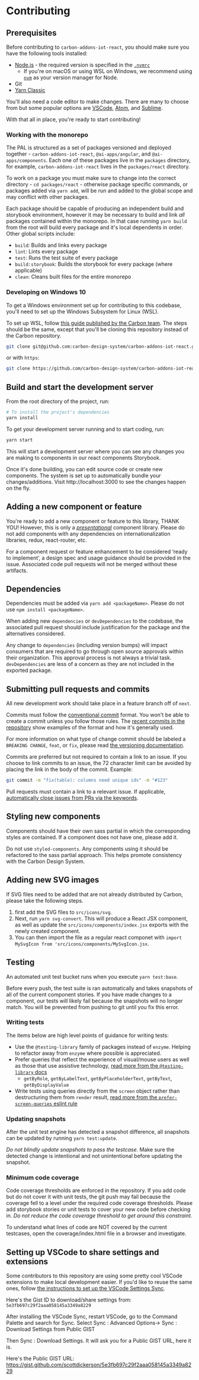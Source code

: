 # Contributing

## Prerequisites

Before contributing to `carbon-addons-iot-react`, you should make sure you have
the following tools installed:

- [Node.js](https://nodejs.org/en/download/) - the required version is specified
  in the [`.nvmrc`](/.nvmrc)
  - If you're on macOS or using WSL on Windows, we recommend using
    [`nvm`](https://github.com/nvm-sh/nvm) as your version manager for Node.
- Git
- [Yarn Classic](https://classic.yarnpkg.com/en/docs/install)

You'll also need a code editor to make changes. There are many to choose from
but some popular options are [VSCode](https://code.visualstudio.com/),
[Atom](https://atom.io), and [Sublime](https://www.sublimetext.com/).

With that all in place, you're ready to start contributing!

### Working with the monorepo

The PAL is structured as a set of packages versioned and deployed together - `carbon-addons-iot-react`, `@ai-apps/angular`, and `@ai-apps/components`. Each one of these packages live in the `packages` directory, for example, `carbon-addons-iot-react` lives in the `packages/react` directory.

To work on a package you must make sure to change into the correct directory - `cd packages/react` - otherwise package specific commands, or packages added via `yarn add`, will be run and added to the global scope and may conflict with other packages.

Each package should be capable of producing an independent build and storybook environment, however it may be necessary to build and link _all_ packages contained within the monorepo. In that case running `yarn build` from the root will build every package and it's local dependents in order. Other global scripts include:

- `build`: Builds and links every package
- `lint`: Lints every package
- `test`: Runs the test suite of every package
- `build:storybook`: Builds the storybook for every package (where applicable)
- `clean`: Cleans built files for the entire monorepo

### Developing on Windows 10

To get a Windows environment set up for contributing to this codebase, you'll
need to set up the Windows Subsystem for Linux (WSL).

To set up WSL, follow
[this guide published by the Carbon team](https://github.com/carbon-design-system/carbon/blob/master/docs/guides/setup/windows.md).
The steps should be the same, except that you'll be cloning this repository
instead of the Carbon repository.

```sh
git clone git@github.com:carbon-design-system/carbon-addons-iot-react.git
```

or with `https`:

```sh
git clone https://github.com/carbon-design-system/carbon-addons-iot-react.git
```

## Build and start the development server

From the root directory of the project, run:

```sh
# To install the project's dependencies
yarn install
```

To get your development server running and to start coding, run:

```sh
yarn start
```

This will start a development server where you can see any changes you are
making to components in our react components Storybook.

Once it's done building, you can edit source code or create new components. The
system is set up to automatically bundle your changes/additions. Visit
http://localhost:3000 to see the changes happen on the fly.

## Adding a new component or feature

You're ready to add a new component or feature to this library, THANK YOU!
However, this is only a
[_presentational_](https://medium.com/@dan_abramov/smart-and-dumb-components-7ca2f9a7c7d0)
component library. Please do not add components with any dependencies on
internationalization libraries, redux, react-router, etc.

For a component request or feature enhancement to be considered ‘ready to
implement’, a design spec and usage guidance should be provided in the issue.
Associated code pull requests will not be merged without these artifacts.

## Dependencies

Dependencies must be added via `yarn add <packageName>`. Please do not use
`npm install <packageName>`.

When adding new `dependencies` or `devDependencies` to the codebase, the
associated pull request should include justification for the package and the
alternatives considered.

Any change to `dependencies` (including version bumps) will impact consumers
that are required to go through open source approvals within their organization.
This approval process is not always a trivial task. `devDependencies` are less
of a concern as they are not included in the exported package.

## Submitting pull requests and commits

All new development work should take place in a feature branch off of `next`.

Commits must follow the
[conventional commit](https://www.conventionalcommits.org/en/v1.0.0-beta.2/#summary)
format. You won't be able to create a commit unless you follow those rules. The
[recent commits in the repository](https://github.com/carbon-design-system/carbon-addons-iot-react/commits/master)
show examples of the format and how it's generally used.

For more information on what type of change commit should be labeled a
`BREAKING CHANGE`, `feat`, or `fix`, please read
[the versioning documentation](https://github.com/carbon-design-system/carbon-addons-iot-react/blob/master/docs/guides/versioning.md).

Commits are preferred but not required to contain a link to an issue. If you
choose to link commits to an issue, the 72 character limit can be avoided by
placing the link in the body of the commit. Example:

```sh
git commit -m "fix(table): columns need unique ids" -m "#123"
```

Pull requests must contain a link to a relevant issue. If applicable,
[automatically close issues from PRs via the keywords](https://help.github.com/en/articles/closing-issues-using-keywords).

## Styling new components

Components should have their own sass partial in which the corresponding styles
are contained. If a component does not have one, please add it.

Do not use `styled-components`. Any components using it should be refactored to
the sass partial approach. This helps promote consistency with the Carbon Design
System.

## Adding new SVG images

If SVG files need to be added that are not already distributed by Carbon, please
take the following steps.

1. first add the SVG files to `src/icons/svg`.
2. Next, run `yarn svg-convert`. This will produce a React JSX component, as
   well as update the `src/icons/components/index.jsx` exports with the newly
   created component.
3. You can then import the file as a regular react componet with
   `import MySvgIcon from 'src/icons/components/MySvgIcon.jsx`.

## Testing

An automated unit test bucket runs when you execute `yarn test:base`.

Before every push, the test suite is ran automatically and takes snapshots of
all of the current component stories. If you have made changes to a component,
our tests will likely fail because the snapshots will no longer match. You will
be prevented from pushing to git until you fix this error.

### Writing tests

The items below are high level points of guidance for writing tests:

- Use the `@testing-library` family of packages instead of `enzyme`. Helping to
  refactor away from `enzyme` where possible is appreciated.
- Prefer queries that reflect the experience of visual/mouse users as well as
  those that use assistive technology,
  [read more from the `@testing-library` docs](https://testing-library.com/docs/guide-which-query)
  - `getByRole`, `getByLabelText`, `getByPlaceholderText`, `getByText`,
    `getByDisplayValue`
- Write tests using queries directly from the `screen` object rather than
  destructuring them from `render` result,
  [read more from the `prefer-screen-queries` eslint rule](https://github.com/testing-library/eslint-plugin-testing-library/blob/master/docs/rules/prefer-screen-queries.md)

### Updating snapshots

After the unit test engine has detected a snapshot difference, all snapshots can
be updated by running `yarn test:update`.

_Do not blindly update snapshots to pass the testcase._ Make sure the detected
change is intentional and not unintentional before updating the snapshot.

### Minimum code coverage

Code coverage thresholds are enforced in the repository. If you add code but do
not cover it with unit tests, the git push may fail because the coverage fell to
a level under the required code coverage thresholds. Please add storybook
stories or unit tests to cover your new code before checking in. _Do not reduce
the code coverage threshold to get around this constraint._

To understand what lines of code are NOT covered by the current testcases, open
the coverage/index.html file in a browser and investigate.

## Setting up VSCode to share settings and extensions

Some contributors to this repository are using some pretty cool VSCode
extensions to make local development easier. If you'd like to reuse the same
ones, follow
[the instructions to set up the VSCode Settings Sync](http://shanalikhan.github.io/2015/12/15/Visual-Studio-Code-Sync-Settings.html).

Here's the Gist ID to download/share settings from:
`5e3fb697c29f2aaa058145a3349a8229`

After installing the VSCode Sync, restart VSCode, go to the Command Palette and
search for Sync. Select Sync : Advanced Options-> Sync : Download Settings from
Public GIST

Then Sync : Download Settings. It will ask you for a Public GIST URL, here it
is.

Here's the Public GIST URL:
https://gist.github.com/scottdickerson/5e3fb697c29f2aaa058145a3349a8229
